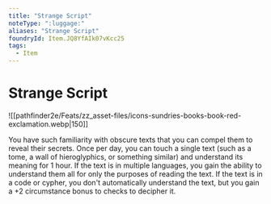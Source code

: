 ```yaml
---
title: "Strange Script"
noteType: ":luggage:"
aliases: "Strange Script"
foundryId: Item.JQ8YfAIk07vKcc25
tags:
  - Item
---
```


# Strange Script
![[pathfinder2e/Feats/zz_asset-files/icons-sundries-books-book-red-exclamation.webp|150]]

You have such familiarity with obscure texts that you can compel them to reveal their secrets. Once per day, you can touch a single text (such as a tome, a wall of hieroglyphics, or something similar) and understand its meaning for 1 hour. If the text is in multiple languages, you gain the ability to understand them all for only the purposes of reading the text. If the text is in a code or cypher, you don't automatically understand the text, but you gain a +2 circumstance bonus to checks to decipher it.

